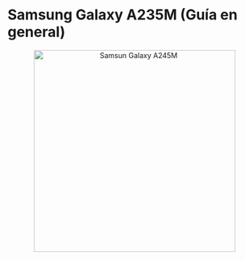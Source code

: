 # Samsung Galaxy A235M (Guía en general)

<p align="center">
  <img src="https://fdn.gsmarena.com/imgroot/news/22/08/samsung-galaxy-a23-5g-announcement/popup/-1200x1200m/gsmarena_002.jpg" alt="Samsun Galaxy A245M" width="400"/>
</p>

